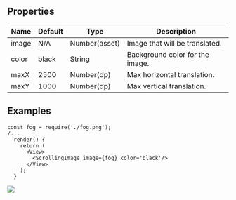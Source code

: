 
## Properties

Name          | Default     |  Type         | Description
--------------|-------------|---------------|-----------------------------------
image         | N/A         | Number(asset) | Image that will be translated.
color         | black       | String        | Background color for the image.
maxX          | 2500        | Number(dp)    | Max horizontal translation.
maxY          | 1000        | Number(dp)    | Max vertical translation.

## Examples
```
const fog = require('./fog.png');
/...
  render() {
    return (
      <View>
        <ScrollingImage image={fog} color='black'/>
      </View>
    );
  }
```
![](https://www.dropbox.com/s/dhtrnel371unabp/scrolling_image.gif?dl=1)
